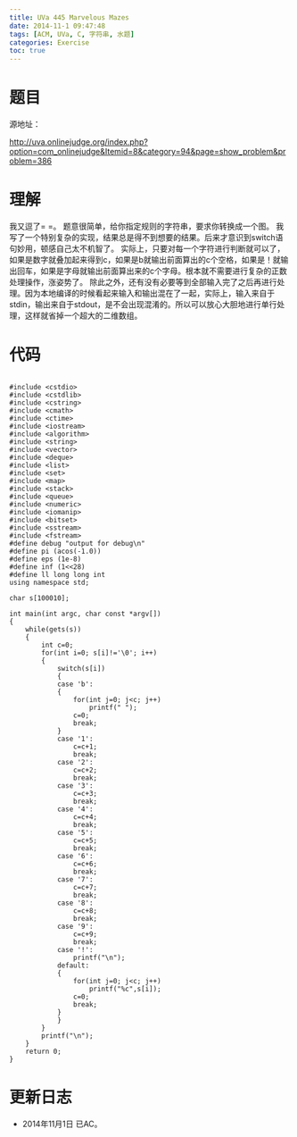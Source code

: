 ```yaml
---
title: UVa 445 Marvelous Mazes
date: 2014-11-1 09:47:48
tags: [ACM, UVa, C, 字符串, 水题]
categories: Exercise
toc: true
---
```

# 题目
源地址：

http://uva.onlinejudge.org/index.php?option=com_onlinejudge&Itemid=8&category=94&page=show_problem&problem=386

# 理解
我又逗了= =。
题意很简单，给你指定规则的字符串，要求你转换成一个图。
我写了一个特别复杂的实现，结果总是得不到想要的结果。后来才意识到switch语句妙用，顿感自己太不机智了。
实际上，只要对每一个字符进行判断就可以了，如果是数字就叠加起来得到c，如果是b就输出前面算出的c个空格，如果是！就输出回车，如果是字母就输出前面算出来的c个字母。根本就不需要进行复杂的正数处理操作，涨姿势了。
除此之外，还有没有必要等到全部输入完了之后再进行处理。因为本地编译的时候看起来输入和输出混在了一起，实际上，输入来自于stdin，输出来自于stdout，是不会出现混淆的。所以可以放心大胆地进行单行处理，这样就省掉一个超大的二维数组。

<!-- more -->

# 代码

```

#include <cstdio>
#include <cstdlib>
#include <cstring>
#include <cmath>
#include <ctime>
#include <iostream>
#include <algorithm>
#include <string>
#include <vector>
#include <deque>
#include <list>
#include <set>
#include <map>
#include <stack>
#include <queue>
#include <numeric>
#include <iomanip>
#include <bitset>
#include <sstream>
#include <fstream>
#define debug "output for debug\n"
#define pi (acos(-1.0))
#define eps (1e-8)
#define inf (1<<28)
#define ll long long int
using namespace std;

char s[100010];

int main(int argc, char const *argv[])
{
    while(gets(s))
    {
        int c=0;
        for(int i=0; s[i]!='\0'; i++)
        {
            switch(s[i])
            {
            case 'b':
            {
                for(int j=0; j<c; j++)
                    printf(" ");
                c=0;
                break;
            }
            case '1':
                c=c+1;
                break;
            case '2':
                c=c+2;
                break;
            case '3':
                c=c+3;
                break;
            case '4':
                c=c+4;
                break;
            case '5':
                c=c+5;
                break;
            case '6':
                c=c+6;
                break;
            case '7':
                c=c+7;
                break;
            case '8':
                c=c+8;
                break;
            case '9':
                c=c+9;
                break;
            case '!':
                printf("\n");
            default:
            {
                for(int j=0; j<c; j++)
                    printf("%c",s[i]);
                c=0;
                break;
            }
            }
        }
        printf("\n");
    }
    return 0;
}

```

# 更新日志
- 2014年11月1日 已AC。